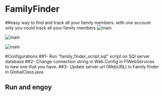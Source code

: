 # FamilyFinder 

##easy way to find and track all your family members.  with one account only you could track all your family members
![main](http://attach.alruabye.net/familyfinder/main.png)

![main](http://attach.alruabye.net/familyfinder/map.png)

![main](http://attach.alruabye.net/familyfinder/register.png)

#Configurations
##1- Run "family_finder_script.sql" script on SQl server database
##2- Change connection string in Web.Config in FlWebServices to new one that you have.
##3- Update server url (WebURL) in Family finder in GlobalClass.java 
## Run and engoy